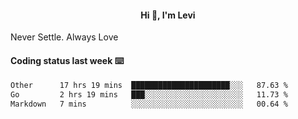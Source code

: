 <h4 style="text-align: center;">Hi 👋, I'm Levi</h4>  Never Settle. Always Love
<!---<img align="right" alt="Coding" width="300" src="https://i.pinimg.com/originals/81/17/8b/81178b47a8598f0c81c4799f2cdd4057.gif"></p> --->

#### Coding status last week ⌨️

<!--START_SECTION:waka-->

```txt
Other      17 hrs 19 mins  ██████████████████████░░░   87.63 %
Go         2 hrs 19 mins   ███░░░░░░░░░░░░░░░░░░░░░░   11.73 %
Markdown   7 mins          ░░░░░░░░░░░░░░░░░░░░░░░░░   00.64 %
```

<!--END_SECTION:waka-->
